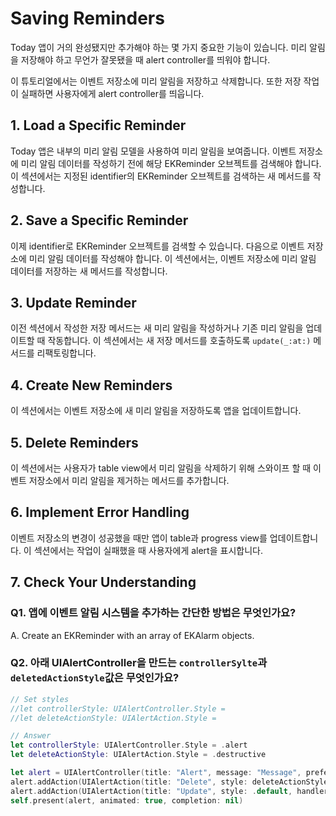 # Saving Reminders

Today 앱이 거의 완성됐지만 추가해야 하는 몇 가지 중요한 기능이 있습니다. 미리 알림을 저장해야 하고 무언가 잘못됐을 때 alert controller를 띄워야 합니다.  
  
이 튜토리얼에서는 이벤트 저장소에 미리 알림을 저장하고 삭제합니다. 또한 저장 작업이 실패하면 사용자에게 alert controller를 띄웁니다.

## 1. Load a Specific Reminder

Today 앱은 내부의 미리 알림 모델을 사용하여 미리 알림을 보여줍니다. 이벤트 저장소에 미리 알림 데이터를 작성하기 전에 해당 EKReminder 오브젝트를 검색해야 합니다. 이 섹션에서는 지정된 identifier의 EKReminder 오브젝트를 검색하는 새 메서드를 작성합니다.

## 2. Save a Specific Reminder

이제 identifier로 EKReminder 오브젝트를 검색할 수 있습니다. 다음으로 이벤트 저장소에 미리 알림 데이터를 작성해야 합니다. 이 섹션에서는, 이벤트 저장소에 미리 알림 데이터를 저장하는 새 메서드를 작성합니다.

## 3. Update Reminder

이전 섹션에서 작성한 저장 메서드는 새 미리 알림을 작성하거나 기존 미리 알림을 업데이트할 때 작동합니다. 이 섹션에서는 새 저장 메서드를 호출하도록 `update(_:at:)` 메서드를 리팩토링합니다.

## 4. Create New Reminders

이 섹션에서는 이벤트 저장소에 새 미리 알림을 저장하도록 앱을 업데이트합니다.

## 5. Delete Reminders

이 섹션에서는 사용자가 table view에서 미리 알림을 삭제하기 위해 스와이프 할 때 이벤트 저장소에서 미리 알림을 제거하는 메서드를 추가합니다.

## 6. Implement Error Handling

이벤트 저장소의 변경이 성공했을 때만 앱이 table과 progress view를 업데이트합니다. 이 섹션에서는 작업이 실패했을 때 사용자에게 alert을 표시합니다.

## 7. Check Your Understanding

### Q1. 앱에 이벤트 알림 시스템을 추가하는 간단한 방법은 무엇인가요?

A. Create an EKReminder with an array of EKAlarm objects.

### Q2. 아래 UIAlertController을 만드는 `controllerSylte`과 `deletedActionStyle`값은 무엇인가요?

~~~swift
// Set styles
//let controllerStyle: UIAlertController.Style =
//let deleteActionStyle: UIAlertAction.Style =

// Answer
let controllerStyle: UIAlertController.Style = .alert
let deleteActionStyle: UIAlertAction.Style = .destructive

let alert = UIAlertController(title: "Alert", message: "Message", preferredStyle: controllerStyle)
alert.addAction(UIAlertAction(title: "Delete", style: deleteActionStyle, handler: { _ in } ))
alert.addAction(UIAlertAction(title: "Update", style: .default, handler: { _ in } ))
self.present(alert, animated: true, completion: nil)
~~~
